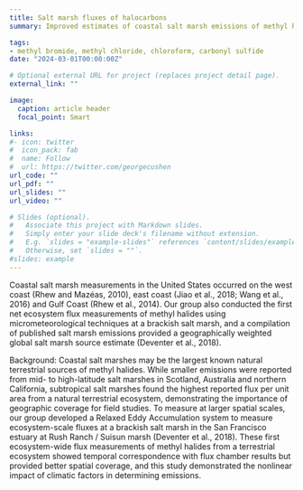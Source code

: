 ```yaml
---
title: Salt marsh fluxes of halocarbons
summary: Improved estimates of coastal salt marsh emissions of methyl halides.   

tags:
- methyl bromide, methyl chloride, chloroform, carbonyl sulfide
date: "2024-03-01T00:00:00Z"

# Optional external URL for project (replaces project detail page).
external_link: ""

image:
  caption: article header
  focal_point: Smart

links:
#- icon: twitter
#  icon_pack: fab
#  name: Follow
#  url: https://twitter.com/georgecushen
url_code: ""
url_pdf: ""
url_slides: ""
url_video: ""

# Slides (optional).
#   Associate this project with Markdown slides.
#   Simply enter your slide deck's filename without extension.
#   E.g. `slides = "example-slides"` references `content/slides/example-slides.md`.
#   Otherwise, set `slides = ""`.
#slides: example
---
```

Coastal salt marsh measurements in the United States occurred on the west coast (Rhew and Mazéas, 2010), east coast (Jiao et al., 2018; Wang et al., 2016) and Gulf Coast (Rhew et al., 2014). Our group also conducted the first net ecosystem flux measurements of methyl halides using micrometeorological techniques at a brackish salt marsh, and a compilation of published salt marsh emissions provided a geographically weighted global salt marsh source estimate (Deventer et al., 2018). 

Background:  Coastal salt marshes may be the largest known natural terrestrial sources of methyl halides. While smaller emissions were reported from mid- to high-latitude salt marshes in Scotland, Australia and northern California, subtropical salt marshes found the highest reported flux per unit area from a natural terrestrial ecosystem, demonstrating the importance of geographic coverage for field studies.  To measure at larger spatial scales, our group developed a Relaxed Eddy Accumulation system to measure ecosystem-scale fluxes at a brackish salt marsh in the San Francisco estuary at Rush Ranch / Suisun marsh (Deventer et al., 2018).  These first ecosystem-wide flux measurements of methyl halides from a terrestrial ecosystem showed temporal correspondence with flux chamber results but provided better spatial coverage, and this study demonstrated the nonlinear impact of climatic factors in determining emissions. 
